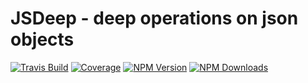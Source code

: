 # JSDeep - deep operations on json objects

[![Travis Build](https://img.shields.io/travis/coditorium/nodejs-jsdeep.svg?style=flat-square)](https://travis-ci.org/coditorium/nodejs-jsdeep)
[![Coverage](https://img.shields.io/coveralls/coditorium/nodejs-jsdeep.svg)](https://coveralls.io/github/coditorium/nodejs-jsdeep)
[![NPM Version](https://img.shields.io/npm/v/jsdeep.svg?style=flat-square)](http://npm.im/jsdeep)
[![NPM Downloads](https://img.shields.io/npm/dm/jsdeep.svg?style=flat-square)](http://npm-stat.com/charts.html?package=jsdeep)
